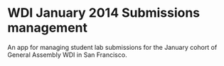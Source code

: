 # WDI January 2014 Submissions management

An app for managing student lab submissions for the January cohort of General Assembly WDI in San Francisco.

